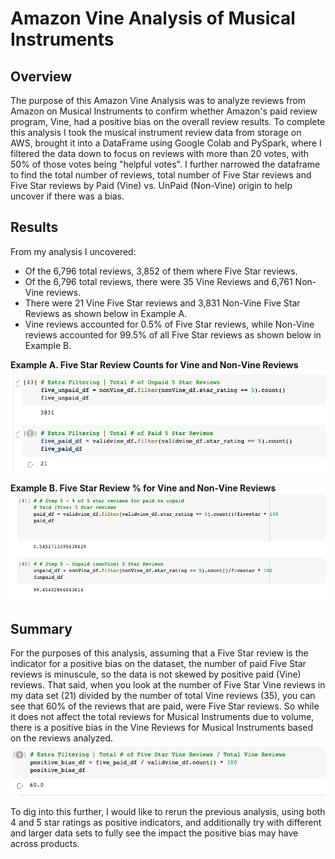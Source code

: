 # Amazon Vine Analysis of Musical Instruments

## Overview 
The purpose of this Amazon Vine Analysis was to analyze reviews from Amazon on Musical Instruments to confirm whether Amazon's paid review program, Vine, had a positive bias on the overall review results. To complete this analysis I took the musical instrument review data from storage on AWS, brought it into a DataFrame using Google Colab and PySpark, where I filtered the data down to focus on reviews with more than 20 votes, with 50% of those votes being "helpful votes". I further narrowed the dataframe to find the total number of reviews, total number of Five Star reviews and Five Star reviews by Paid (Vine) vs. UnPaid (Non-Vine) origin to help uncover if there was a bias. 

## Results
From my analysis I uncovered: 
<ul>
<li>Of the 6,796 total reviews, 3,852 of them where Five Star reviews.</li>
<li>Of the 6,796 total reviews, there were 35 Vine Reviews and 6,761 Non-Vine reviews. </li>
<li>There were 21 Vine Five Star reviews and 3,831 Non-Vine Five Star Reviews as shown below in Example A.</li>
<li>Vine reviews accounted for 0.5% of Five Star reviews, while Non-Vine reviews accounted for 99.5% of all Five Star reviews as shown below in Example B.</li>
</ul>

<strong>Example A. Five Star Review Counts for Vine and Non-Vine Reviews</strong>
![Example A. Total Vine & Non Vine Reviews](https://github.com/jmmadson/Amazon_Vine_Analysis/blob/main/Images/Paid_vs_Unpaid%20Count.png?raw=true)
<br> 

<strong>Example B. Five Star Review % for Vine and Non-Vine Reviews</strong>
![Example B. Vine & Non Vine Review %](https://github.com/jmmadson/Amazon_Vine_Analysis/blob/main/Images/Paid_Vs_UnPaid.png?raw=true)
<br>
## Summary

For the purposes of this analysis, assuming that a Five Star review is the indicator for a positive bias on the dataset, the number of paid Five Star reviews is minuscule, so the data is not skewed by positive paid (Vine) reviews. That said, when you look at the number of Five Star Vine reviews in my data set (21) divided by the number of total Vine reviews (35), you can see that 60% of the reviews that are paid, were Five Star reviews. So while it does not affect the total reviews for Musical Instruments due to volume, there is a positive bias in the Vine Reviews for Musical Instruments based on the reviews analyzed. 
![Vine Review %](https://github.com/jmmadson/Amazon_Vine_Analysis/blob/main/Images/Positive_Bias.png?raw=true)

To dig into this further, I would like to rerun the previous analysis, using both 4 and 5 star ratings as positive indicators, and additionally try with different and larger data sets to fully see the impact the positive bias may have across products.

